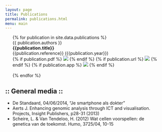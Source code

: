 ```yaml
---
layout: page
title: Publications
permalink: publications.html
menu: main
---
```

<ul style="list-style-type: none;">
{% for publication in site.data.publications %}
  <li>
    {{ publication.authors }}<br/>
    <b>{{publication.title}}</b><br/>
    {{publication.reference}} ({{publication.year}})<br/>
    {% if publication.pdf %}
    <a href="{{ site.baseurl}}/assets/{{publication.pdf}}"><img src="{{ site.baseurl }}/assets/ic_picture_as_pdf_black_24dp_1x.png"/></a>
    {% endif %}
    {% if publication.url %}
    <a href="{{publication.url}}"><img src="{{ site.baseurl }}/assets/ic_link_black_24dp_1x.png"/></a>
    {% endif %}
    {% if publication.app %}
    <a href="{{publication.app}}"><img src="{{ site.baseurl }}/assets/ic_launch_black_24dp_1x.png"/></a>
    {% endif %}

  </li>
  <br/>
{% endfor %}
</ul>

## :: General media ::

* De Standaard, 04/06/2014, “Je smartphone als dokter”
* Aerts J. Enhancing genomic analysis through ICT and visualisation. Projects, Insight Publishers, p28-31 (2013)
* Scheire, L. & Van Tendeloo, H. (2012) Wat cellen voorspellen: de genetica van de toekomst. Humo, 3725/04, 10-15
